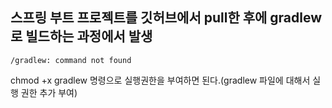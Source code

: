 ## 스프링 부트 프로젝트를 깃허브에서 pull한 후에 gradlew로 빌드하는 과정에서 발생

`/gradlew: command not found`

chmod +x gradlew 명령으로 실행권한을 부여하면 된다.(gradlew 파일에 대해서 실행 권한 추가 부여)

